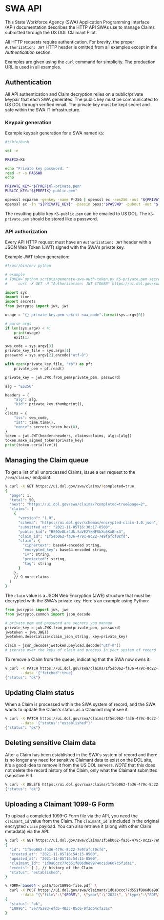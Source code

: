 # SWA API

This State Workforce Agency (SWA) Application Programming Interface (API) documentation describes the HTTP
API SWAs use to manage Claims submitted through the US DOL Claimant Pilot.

All HTTP requests require authentication. For brevity, the proper `Authorization: JWT` HTTP header is omitted
from all examples except in the _Authentication_ section.

Examples are given using the `curl` command for simplicity. The production URL is used in all examples.

## Authentication

All API authentication and Claim decryption relies on a public/private keypair that each SWA generates. The
public key must be communicated to US DOL through verified email. The private key must be kept secret and safe
within the SWA IT infrastructure.

### Keypair generation

Example keypair generation for a SWA named `KS`:

```sh
#!/bin/bash

set -e

PREFIX=KS

echo "Private key password: "
read -r -s PASSWD
echo

PRIVATE_KEY="${PREFIX}-private.pem"
PUBLIC_KEY="${PREFIX}-public.pem"

openssl ecparam -genkey -name P-256 | openssl ec -aes256 -out "${PRIVATE_KEY}" -passout pass:"$PASSWD"
openssl ec -in "${PRIVATE_KEY}" -passin pass:"$PASSWD" -pubout -out "${PUBLIC_KEY}"
```

The resulting public key `KS-public.pem` can be emailed to US DOL. The `KS-private.pem` should be stored
like a password.

### API authorization

Every API HTTP request must have an `Authorization: JWT` header with a JSON Web Token (JWT) signed
with the SWA's private key.

Example JWT token generation:

```python
#!/usr/bin/env python

# example
# TOKEN=`python scripts/generate-swa-auth-token.py KS-private.pem secret KS` && \
#     curl -X GET -H "Authorization: JWT $TOKEN" https://ui.dol.gov/swa/

import sys
import time
import secrets
from jwcrypto import jwk, jwt

usage = "{} private-key.pem sekrit swa_code".format(sys.argv[0])

# parse args
if len(sys.argv) < 4:
    print(usage)
    exit(1)

swa_code = sys.argv[3]
private_key_file = sys.argv[1]
password = sys.argv[2].encode("utf-8")

with open(private_key_file, "rb") as pf:
    private_pem = pf.read()

private_key = jwk.JWK.from_pem(private_pem, password)

alg = "ES256"

headers = {
    "alg": alg,
    "kid": private_key.thumbprint(),
}
claims = {
    "iss": swa_code,
    "iat": time.time(),
    "nonce": secrets.token_hex(8),
}
token = jwt.JWT(header=headers, claims=claims, algs=[alg])
token.make_signed_token(private_key)
print(token.serialize())
```

## Managing the Claim queue

To get a list of all unprocessed Claims, issue a `GET` request to the `/swa/claims/` endpoint:

```sh
% curl -X GET https://ui.dol.gov/swa/claims/?completed=true
{
  "page": 1,
  "total": 50,
  "next": "https://ui.dol.gov/swa/claims/?completed=true&page=2",
  "claims": [
    {
      "version": "1.0",
      "schema": "https://ui.dol.gov/schemas/encrypted-claim-1.0.json",
      "submitted_at": "2021-11-05T16:30:17-0500",
      "public_kid": "BS0Qv8Lz4Uk.SaVE2YkNFSbXu6KxBhx3",
      "claim_id": "1f5eb062-fa36-479c-8c22-7e9fafcf0cfd",
      "claim": {
        "ciphertext": base64-encoded string,
        "encrypted_key": base64-encoded string,
        "iv": string,
        "protected": string,
        "tag": string
      }
    },
    // 9 more claims
  ]
}
```

The `claim` value is a JSON Web Encryption (JWE) structure that must be decrypted with the SWA's private key.
Here's an example using Python:

```python
from jwcrypto import jwk, jwe
from jwcrypto.common import json_decode

# private_pem and password are secrets you manage
private_key = jwk.JWK.from_pem(private_pem, password)
jwetoken = jwe.JWE()
jwetoken.deserialize(claim_json_string, key=private_key)

claim = json_decode(jwetoken.payload.decode("utf-8"))
# iterate over the keys of claim and process in your system of record
```

To remove a Claim from the queue, indicating that the SWA now owns it:

```sh
% curl -X PATCH https://ui.dol.gov/swa/claims/1f5eb062-fa36-479c-8c22-7e9fafcf0cfd \
       --data '{"fetched":true}'
{"status": "ok"}
```

## Updating Claim status

When a Claim is processed within the SWA system of record, and the SWA wants to update the Claim's status
as a Claimant might see it:

```sh
% curl -X PATCH https://ui.dol.gov/swa/claims/1f5eb062-fa36-479c-8c22-7e9fafcf0cfd \
       --data '{"status":"established"}'
{"status": "ok"}
```

## Deleting sensitive Claim data

After a Claim has been established in the SWA's system of record and there is no longer any need for sensitive Claimant
data to exist on the DOL site, it's a good idea to remove it from the US DOL servers. _NOTE_ that this does not delete
the record history of the Claim, only what the Claimant submitted (sensitive PII).

```sh
% curl -X DELETE https://ui.dol.gov/swa/claims/1f5eb062-fa36-479c-8c22-7e9fafcf0cfd
{"status": "ok"}
```

## Uploading a Claimant 1099-G Form

To upload a completed 1099-G Form file via the API, you need the `claimant_id` value from the Claim. The `claimant_id` is
included in the original encrypted `claim` payload. You can also retrieve it (along with other Claim metadata) via the API:

```sh
% curl -X GET https://ui.dol.gov/swa/claims/1f5eb062-fa36-479c-8c22-7e9fafcf0cfd
{
  "id": "1f5eb062-fa36-479c-8c22-7e9fafcf0cfd",
  "created_at": "2021-11-05T16:54:15-0500",
  "updated_at": "2021-11-05T16:54:15-0500",
  "claimant_id": "1d0a0ccc77d551f806d0e99740c1d9607c5f1da1",
  "events": [ ], // history of the Claim
  "status": "established",
}

% FORM=`base64 < path/to/1099G-file.pdf` \
  curl -X POST https://ui.dol.gov/swa/claimant/1d0a0ccc77d551f806d0e99740c1d9607c5f1da1/1099G \
       --data "{\"file\":\"$FORM\", \"year\":\"2022\", \"type\":\"PDF\"}"
{
  "status": "ok",
  "1099G": "5e775a83-efd5-403c-85c6-0f3db4cfa3ac"
}
```

